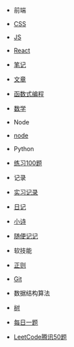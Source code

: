 * 前端
 * [CSS](前端/css/README.md)
 * [JS](前端/js/README.md)
 * [React](前端/React/index.md)
 * [笔记](前端/笔记/index.md)
 * [文章](前端/文章/index.md)

* [函数式编程](fun/index.md)  

* [数学](math/index.md)

* Node
 * [node](node/index.md)

* Python
 * [练习100题](Python/实例练习/index.md)

* 记录
 * [实习记录](小米实习记录/index.md)
 * [日记](diary/index.md)
 * [小诗](poem/index.md)
 * [随便记记](things/index.md)

* 软技能
 * [正则](软技能/正则/index.md)  
 * [Git](软技能/Git/index.md)  
 
* 数据结构算法
 * [树](数据结构算法/树/二叉搜索树.md)
 * [每日一题](数据结构算法/每日一题/README.md)
 * [LeetCode腾讯50题](数据结构算法/LeetCode腾讯50题/index.md)
